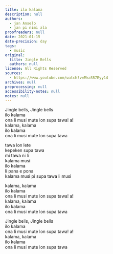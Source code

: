 ```yaml
---
title: ilo kalama
description: null
authors:
  - jan Anselo
  - jan pi nimi ala
proofreaders: null
date: 2021-01-15
date-precision: day
tags:
  - music
original:
  title: Jingle Bells
  authors: null
license: All Rights Reserved
sources:
  - https://www.youtube.com/watch?v=MkaSB7Eyy14
archives: null
preprocessing: null
accessibility-notes: null
notes: null
---
```


Jingle bells, Jingle bells  \
ilo kalama  \
ona li musi mute lon supa tawa! a!  \
kalama, kalama  \
ilo kalama  \
ona li musi mute lon supa tawa

tawa lon lete  \
kepeken supa tawa  \
mi tawa ni li  \
kalama musi  \
ilo kalama  \
li pana e pona  \
kalama musi pi supa tawa li musi

kalama, kalama  \
ilo kalama  \
ona li musi mute lon supa tawa! a!  \
kalama, kalama  \
ilo kalama  \
ona li musi mute lon supa tawa

Jingle bells, Jingle bells  \
ilo kalama  \
ona li musi mute lon supa tawa! a!  \
kalama, kalama  \
ilo kalama  \
ona li musi mute lon supa tawa
